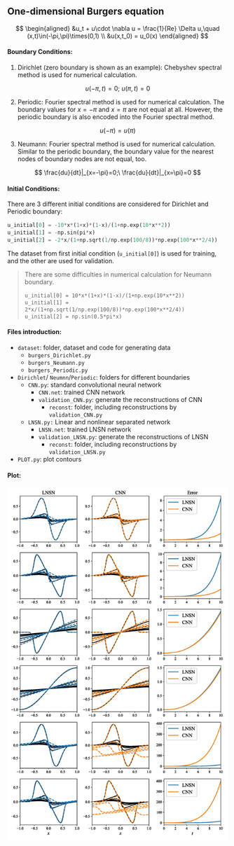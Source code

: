 ## One-dimensional Burgers equation

$$
\begin{aligned}
	&u_t + u\cdot \nabla u = \frac{1}{Re} \Delta u,\quad (x,t)\in(-\pi,\pi)\times(0,1) \\
	&u(x,t_0) = u_0(x)
\end{aligned}
$$

#### Boundary Conditions: 

1. Dirichlet (zero boundary is shown as an example):  Chebyshev spectral method is used for numerical calculation.

$$
u(-\pi,t)=0;\ u(\pi,t)=0
$$



2. Periodic: Fourier spectral method is used for numerical calculation. The boundary values for $x=-\pi$ and $x=\pi$ are not equal at all. However, the periodic boundary is also encoded into the  Fourier spectral method. 

$$
u(-\pi)=u(\pi)
$$

3. Neumann: Fourier spectral method is used for numerical calculation. Similar to the periodic boundary, the boundary value for the nearest nodes of boundary nodes are not equal, too. 

$$
\frac{du}{dt}|_{x=-\pi}=0;\ \frac{du}{dt}|_{x=\pi}=0
$$

#### Initial Conditions:

There are 3 different initial conditions are considered for Dirichlet and Periodic boundary:

```python
u_initial[0] = -10*x*(1+x)*(1-x)/(1+np.exp(10*x**2))
u_initial[1] = -np.sin(pi*x)
u_initial[2] = -2*x/(1+np.sqrt(1/np.exp(100/8))*np.exp(100*x**2/4))
```

The dataset from first initial condition (```u_initial[0]```) is used for training, and the other are used for validation.

> There are some difficulties in numerical calculation for Neumann boundary. 
>
> ```
> u_initial[0] = 10*x*(1+x)*(1-x)/(1+np.exp(10*x**2))
> u_initial[1] = 2*x/(1+np.sqrt(1/np.exp(100/8))*np.exp(100*x**2/4))
> u_initial[2] = np.sin(0.5*pi*x)
> ```

#### Files introduction:

* `dataset`: folder, dataset and code for generating data
  * `burgers_Dirichlet.py`
  * `burgers_Neumann.py`
  * `burgers_Periodic.py`
* `Dirichlet`/ `Neumnn`/`Periodic`: folders for different boundaries
  * `CNN.py`: standard convolutional neural network 
    * `CNN.net`: trained CNN network
    * `validation_CNN.py`: generate the reconstructions of CNN 
      * `reconst`: folder, including reconstructions by `validation_CNN.py`
  * `LNSN.py:` Linear and nonlinear separated network 
    * `LNSN.net`: trained LNSN network
    * `validation_LNSN.py`: generate the reconstructions of LNSN 
      * `reconst`: folder, including reconstructions by `validation_LNSN.py`
* `PLOT.py`: plot contours

#### Plot:

![1d_burgers](1d_burgers.jpg)
